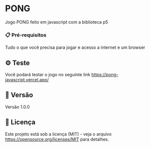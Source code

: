 # PONG

Jogo PONG feito em javascript com a biblioteca p5


### 📋 Pré-requisitos
Tudo o que você precisa para jogar e acesso a internet e um browser

## ⚙️ Teste
Você podará testar o jogo no seguinte link
https://pong-javascript.vercel.app/



## 📌 Versão

Versão 1.0.0


## 📄 Licença

Este projeto está sob a licença (MIT) - veja o arquivo https://opensource.org/licenses/MIT para detalhes.

